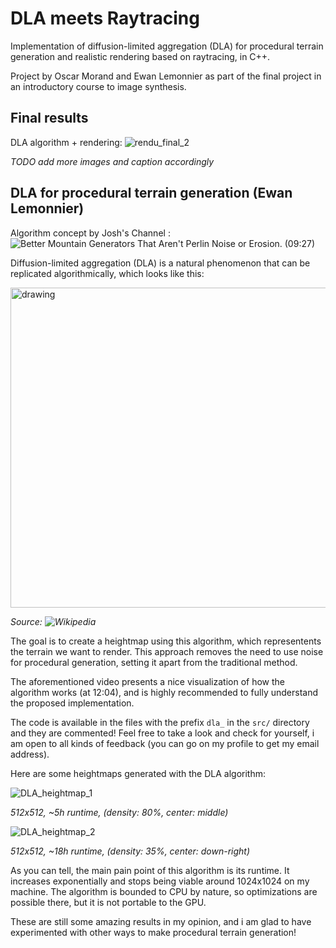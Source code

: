 # DLA meets Raytracing

Implementation of diffusion-limited aggregation (DLA) for procedural terrain generation and realistic rendering
based on raytracing, in C++.

Project by Oscar Morand and Ewan Lemonnier as part of the final project in an introductory course to image synthesis.

## Final results

DLA algorithm + rendering:
![rendu_final_2](https://github.com/user-attachments/assets/57690187-c571-404b-88d7-d28bd06e7a10)

*TODO add more images and caption accordingly*

## DLA for procedural terrain generation (Ewan Lemonnier)

Algorithm concept by Josh's Channel : ![Better Mountain Generators That Aren't Perlin Noise or Erosion](https://youtu.be/gsJHzBTPG0Y). (09:27)

Diffusion-limited aggregation (DLA) is a natural phenomenon that can be replicated algorithmically, which looks like this:

<img src="https://github.com/user-attachments/assets/a06d2dc5-ef2f-46d4-b766-078c314a2299" alt="drawing" width="512">

*Source: ![Wikipedia](https://en.wikipedia.org/wiki/Diffusion-limited_aggregation)*

The goal is to create a heightmap using this algorithm, which representents the terrain we want to render. This approach removes
the need to use noise for procedural generation, setting it apart from the traditional method.

The aforementioned video presents a nice visualization of how the algorithm works (at 12:04), and is highly recommended to fully
understand the proposed implementation.

The code is available in the files with the prefix ``dla_`` in the ``src/`` directory and they are commented! Feel free to take a look
and check for yourself, i am open to all kinds of feedback (you can go on my profile to get my email address).

Here are some heightmaps generated with the DLA algorithm:

![DLA_heightmap_1](https://github.com/user-attachments/assets/d2662206-c5c2-476e-b00f-15316c336196)

*512x512, ~5h runtime, (density: 80%, center: middle)​*

![DLA_heightmap_2](https://github.com/user-attachments/assets/fa21d2c2-dd7c-4e0e-8677-7ad046380c62)

*512x512, ~18h runtime, (density: 35%, center: down-right)​*

As you can tell, the main pain point of this algorithm is its runtime. It increases exponentially and stops being viable around
1024x1024 on my machine. The algorithm is bounded to CPU by nature, so optimizations are possible there, but it is not portable
to the GPU. 

These are still some amazing results in my opinion, and i am glad to have experimented with other ways to make procedural terrain
generation!

